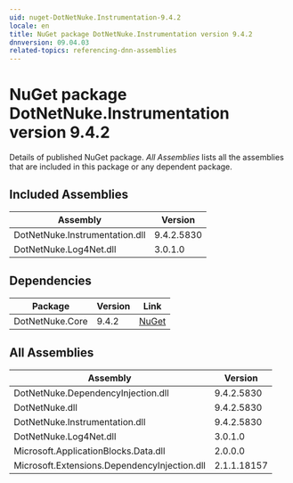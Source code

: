 ```yaml
---
uid: nuget-DotNetNuke.Instrumentation-9.4.2
locale: en
title: NuGet package DotNetNuke.Instrumentation version 9.4.2
dnnversion: 09.04.03
related-topics: referencing-dnn-assemblies
---
```


# NuGet package DotNetNuke.Instrumentation version 9.4.2
Details of published NuGet package.
*All Assemblies* lists all the assemblies that are included in this package or any dependent package.

## Included Assemblies

|Assembly|Version|
|---|---|
|DotNetNuke.Instrumentation.dll|9.4.2.5830|
|DotNetNuke.Log4Net.dll|3.0.1.0|

## Dependencies

|Package|Version|Link|
|---|---|---|
|DotNetNuke.Core|9.4.2|[NuGet](https://www.nuget.org/packages/DotNetNuke.Core/9.4.2)|

## All Assemblies

|Assembly|Version|
|---|---|
|DotNetNuke.DependencyInjection.dll|9.4.2.5830|
|DotNetNuke.dll|9.4.2.5830|
|DotNetNuke.Instrumentation.dll|9.4.2.5830|
|DotNetNuke.Log4Net.dll|3.0.1.0|
|Microsoft.ApplicationBlocks.Data.dll|2.0.0.0|
|Microsoft.Extensions.DependencyInjection.dll|2.1.1.18157|

